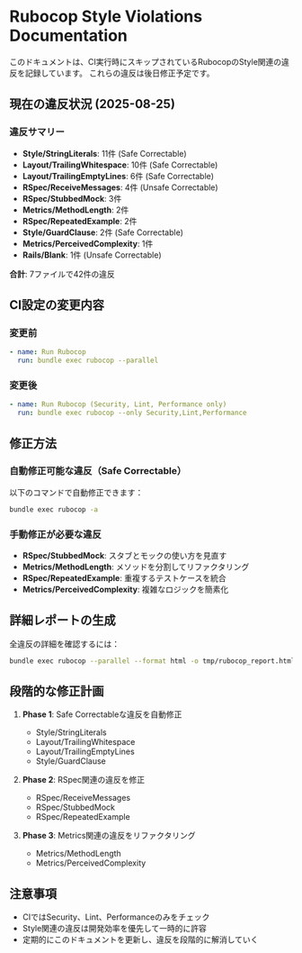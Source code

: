 # Rubocop Style Violations Documentation

このドキュメントは、CI実行時にスキップされているRubocopのStyle関連の違反を記録しています。
これらの違反は後日修正予定です。

## 現在の違反状況 (2025-08-25)

### 違反サマリー
- **Style/StringLiterals**: 11件 (Safe Correctable)
- **Layout/TrailingWhitespace**: 10件 (Safe Correctable)
- **Layout/TrailingEmptyLines**: 6件 (Safe Correctable)
- **RSpec/ReceiveMessages**: 4件 (Unsafe Correctable)
- **RSpec/StubbedMock**: 3件
- **Metrics/MethodLength**: 2件
- **RSpec/RepeatedExample**: 2件
- **Style/GuardClause**: 2件 (Safe Correctable)
- **Metrics/PerceivedComplexity**: 1件
- **Rails/Blank**: 1件 (Unsafe Correctable)

**合計**: 7ファイルで42件の違反

## CI設定の変更内容

### 変更前
```yaml
- name: Run Rubocop
  run: bundle exec rubocop --parallel
```

### 変更後
```yaml
- name: Run Rubocop (Security, Lint, Performance only)
  run: bundle exec rubocop --only Security,Lint,Performance
```

## 修正方法

### 自動修正可能な違反（Safe Correctable）
以下のコマンドで自動修正できます：
```bash
bundle exec rubocop -a
```

### 手動修正が必要な違反
- **RSpec/StubbedMock**: スタブとモックの使い方を見直す
- **Metrics/MethodLength**: メソッドを分割してリファクタリング
- **RSpec/RepeatedExample**: 重複するテストケースを統合
- **Metrics/PerceivedComplexity**: 複雑なロジックを簡素化

## 詳細レポートの生成

全違反の詳細を確認するには：
```bash
bundle exec rubocop --parallel --format html -o tmp/rubocop_report.html
```

## 段階的な修正計画

1. **Phase 1**: Safe Correctableな違反を自動修正
   - Style/StringLiterals
   - Layout/TrailingWhitespace
   - Layout/TrailingEmptyLines
   - Style/GuardClause

2. **Phase 2**: RSpec関連の違反を修正
   - RSpec/ReceiveMessages
   - RSpec/StubbedMock
   - RSpec/RepeatedExample

3. **Phase 3**: Metrics関連の違反をリファクタリング
   - Metrics/MethodLength
   - Metrics/PerceivedComplexity

## 注意事項

- CIではSecurity、Lint、Performanceのみをチェック
- Style関連の違反は開発効率を優先して一時的に許容
- 定期的にこのドキュメントを更新し、違反を段階的に解消していく